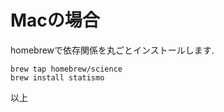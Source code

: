 # Macの場合

homebrewで依存関係を丸ごとインストールします.

    brew tap homebrew/science
    brew install statismo 

以上
